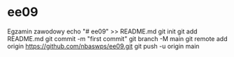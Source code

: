 # ee09
Egzamin zawodowy
echo "# ee09" >> README.md
git init
git add README.md
git commit -m "first commit"
git branch -M main
git remote add origin https://github.com/nbaswps/ee09.git
git push -u origin main
